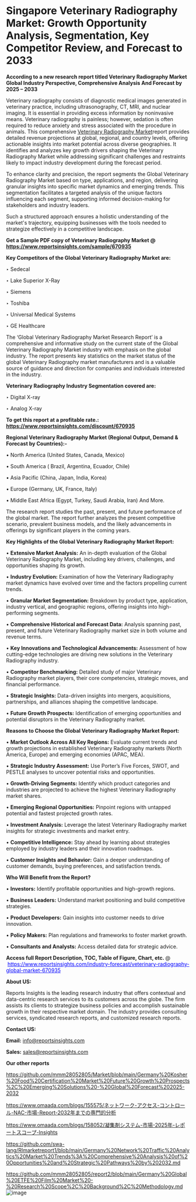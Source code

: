 # Singapore Veterinary Radiography Market: Growth Opportunity Analysis, Segmentation, Key Competitor Review, and Forecast to 2033

<strong>According to a new research report titled Veterinary Radiography Market Global Industry Perspective, Comprehensive Analysis And Forecast by 2025 – 2033</strong>

Veterinary radiography consists of diagnostic medical images generated in veterinary practice, including ultrasonography, CT, MRI, and nuclear imaging. It is essential in providing excess information by noninvasive means. Veterinary radiography is painless; however, sedation is often required to reduce anxiety and stress associated with the procedure in animals. This comprehensive <a href=https://www.reportsinsights.com/sample/670935>Veterinary Radiography Market</a>report provides detailed revenue projections at global, regional, and country levels, offering actionable insights into market potential across diverse geographies. It identifies and analyzes key growth drivers shaping the Veterinary Radiography Market while addressing significant challenges and restraints likely to impact industry development during the forecast period.

To enhance clarity and precision, the report segments the Global Veterinary Radiography Market based on type, applications, and region, delivering granular insights into specific market dynamics and emerging trends. This segmentation facilitates a targeted analysis of the unique factors influencing each segment, supporting informed decision-making for stakeholders and industry leaders.

Such a structured approach ensures a holistic understanding of the market's trajectory, equipping businesses with the tools needed to strategize effectively in a competitive landscape.

<strong>Get a Sample PDF copy of Veterinary Radiography Market </strong><strong>@<a href=https://www.reportsinsights.com/sample/670935 style=color:#0000ff;> https://www.reportsinsights.com/sample/670935</a></strong></font>

<strong>Key Competitors of the Global Veterinary Radiography Market are:</strong>

‣ Sedecal

‣ Lake Superior X-Ray

‣ Siemens

‣ Toshiba

‣ Universal Medical Systems

‣ GE Healthcare

The ‘Global Veterinary Radiography Market Research Report’ is a comprehensive and informative study on the current state of the Global Veterinary Radiography Market industry with emphasis on the global industry. The report presents key statistics on the market status of the global Veterinary Radiography market manufacturers and is a valuable source of guidance and direction for companies and individuals interested in the industry.

<strong>Veterinary Radiography Industry Segmentation covered are:</strong>

‣ Digital X-ray

‣ Analog X-ray

<strong>To get this report at a profitable rate.: <a href=https://www.reportsinsights.com/discount/670935 style=color:#0000ff;>https://www.reportsinsights.com/discount/670935</a></strong></font>

<strong>Regional Veterinary Radiography Market (Regional Output, Demand &amp; Forecast by Countries):-</strong>

• North America (United States, Canada, Mexico)

• South America ( Brazil, Argentina, Ecuador, Chile)

• Asia Pacific (China, Japan, India, Korea)

• Europe (Germany, UK, France, Italy)

• Middle East Africa (Egypt, Turkey, Saudi Arabia, Iran) And More.

The research report studies the past, present, and future performance of the global market. The report further analyzes the present competitive scenario, prevalent business models, and the likely advancements in offerings by significant players in the coming years.

<strong>Key Highlights of the Global Veterinary Radiography Market Report:</strong>

• <strong>Extensive Market Analysis:</strong> An in-depth evaluation of the Global Veterinary Radiography Market, including key drivers, challenges, and opportunities shaping its growth.

• <strong>Industry Evolution:</strong> Examination of how the Veterinary Radiography market dynamics have evolved over time and the factors propelling current trends.

• <strong>Granular Market Segmentation:</strong> Breakdown by product type, application, industry vertical, and geographic regions, offering insights into high-performing segments.

• <strong>Comprehensive Historical and Forecast Data:</strong> Analysis spanning past, present, and future Veterinary Radiography market size in both volume and revenue terms.

• <strong>Key Innovations and Technological Advancements:</strong> Assessment of how cutting-edge technologies are driving new solutions in the Veterinary Radiography industry.

• <strong>Competitor Benchmarking:</strong> Detailed study of major Veterinary Radiography market players, their core competencies, strategic moves, and financial performance.

• <strong>Strategic Insights:</strong> Data-driven insights into mergers, acquisitions, partnerships, and alliances shaping the competitive landscape.

• <strong>Future Growth Prospects:</strong> Identification of emerging opportunities and potential disruptors in the Veterinary Radiography market.

<strong>Reasons to Choose the Global Veterinary Radiography Market Report:</strong>

• <strong>Market Outlook Across All Key Regions:</strong> Evaluate current trends and growth projections in established Veterinary Radiography markets (North America, Europe) and emerging economies (APAC, MEA).

• <strong>Strategic Industry Assessment:</strong> Use Porter’s Five Forces, SWOT, and PESTLE analyses to uncover potential risks and opportunities.

• <strong>Growth-Driving Segments:</strong> Identify which product categories and industries are projected to achieve the highest Veterinary Radiography market shares.

• <strong>Emerging Regional Opportunities:</strong> Pinpoint regions with untapped potential and fastest projected growth rates.

• <strong>Investment Analysis:</strong> Leverage the latest Veterinary Radiography market insights for strategic investments and market entry.

• <strong>Competitive Intelligence:</strong> Stay ahead by learning about strategies employed by industry leaders and their innovation roadmaps.

• <strong>Customer Insights and Behavior:</strong> Gain a deeper understanding of customer demands, buying preferences, and satisfaction trends.

<strong>Who Will Benefit from the Report?</strong>

• <strong>Investors:</strong> Identify profitable opportunities and high-growth regions.

• <strong>Business Leaders:</strong> Understand market positioning and build competitive strategies.

• <strong>Product Developers:</strong> Gain insights into customer needs to drive innovation.

• <strong>Policy Makers:</strong> Plan regulations and frameworks to foster market growth.

• <strong>Consultants and Analysts:</strong> Access detailed data for strategic advice.
</ul>
<strong>Access full Report Description, TOC, Table of Figure, Chart, etc. </strong>@  <a href=https://www.reportsinsights.com/industry-forecast/veterinary-radiography-global-market-670935 style=color:#0000ff;>https://www.reportsinsights.com/industry-forecast/veterinary-radiography-global-market-670935</a></font>

<strong><strong>About US</strong>:</strong>

Reports Insights is the leading research industry that offers contextual and data-centric research services to its customers across the globe. The firm assists its clients to strategize business policies and accomplish sustainable growth in their respective market domain. The industry provides consulting services, syndicated research reports, and customized research reports.

<strong>Contact US:</strong>

<p class=""""><b>Email:</b> <a href=mailto:info@reportsinsights.com>info@reportsinsights.com</a></p>
<p class=""""><b>Sales:</b> <a href=mailto:sales@reportsinsights.com>sales@reportsinsights.com</a></p>

<strong>Our other reports</strong>

<a href=https://github.com/mmm28052805/Market/blob/main/Germany%20Kosher%20Food%20Certification%20Market%20Future%20Growth%20Prospects%2C%20Emerging%20Solutions%20-%20Global%20Forecast%202025-2032>https://github.com/mmm28052805/Market/blob/main/Germany%20Kosher%20Food%20Certification%20Market%20Future%20Growth%20Prospects%2C%20Emerging%20Solutions%20-%20Global%20Forecast%202025-2032</a>

<a href=https://www.omaada.com/blogs/155575/ネットワーク-アクセス-コントロール-NAC-市場-Report-2032年までの専門的分析>https://www.omaada.com/blogs/155575/ネットワーク-アクセス-コントロール-NAC-市場-Report-2032年までの専門的分析</a>

<a href=https://www.omaada.com/blogs/158052/凝集剤システム-市場-2025年-レポートスコープ-Insights>https://www.omaada.com/blogs/158052/凝集剤システム-市場-2025年-レポートスコープ-Insights</a>

<a href=https://github.com/swa-lang/RImarketreport1/blob/main/Germany%20Network%20Traffic%20Analytics%20Market%20Trends%3A%20Comprehensive%20Analysis%20of%20Opportunities%20and%20Strategic%20Pathways%20by%202032.md>https://github.com/swa-lang/RImarketreport1/blob/main/Germany%20Network%20Traffic%20Analytics%20Market%20Trends%3A%20Comprehensive%20Analysis%20of%20Opportunities%20and%20Strategic%20Pathways%20by%202032.md</a>

<a href=https://github.com/mmm28052805/report2/blob/main/Germany%20Global%20ETFE%20Film%20Market%20-%20Research%20Scope%2C%20Background%2C%20Methodology.md>https://github.com/mmm28052805/report2/blob/main/Germany%20Global%20ETFE%20Film%20Market%20-%20Research%20Scope%2C%20Background%2C%20Methodology.md</a>
![image](https://github.com/user-attachments/assets/1e94b00b-19fc-41ec-9daf-bac27ab6276f)
